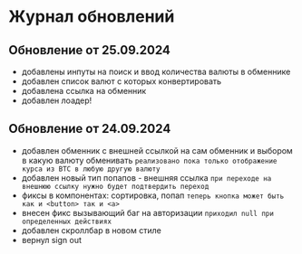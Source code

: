 # Журнал обновлений

## Обновление от 25.09.2024

- добавлены инпуты на поиск и ввод количества валюты в обменнике
- добавлен список валют с которых конвертировать
- добавлена ссылка на обменник
- добавлен лоадер!


## Обновление от 24.09.2024

- добавлен обменник с внешней ссылкой на сам обменник и выбором в какую валюту обменивать
`реализовано пока только отображение курса из BTC в любую другую валюту`
- добавлен новый тип попапов - внешняя ссылка 
`при переходе на внешнюю ссылку нужно будет подтвердить переход`
- фиксы в компонентах: сортировка, попап 
`теперь кнопка может быть как и <button> так и <a>`
- внесен фикс вызывающий баг на авторизации
`приходил null при определенных действиях`
- добавлен скроллбар в новом стиле
- вернул sign out